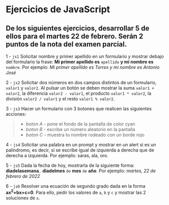 # Ejercicios de JavaScript

## De los siguientes ejercicios, desarrollar 5 de ellos para el martes 22 de febrero. Serán 2 puntos de la nota del examen parcial.

1 - `js1` Solicitar nombre y primer apellido en un formulario y mostrar debajo del formulario la frase: **Mi primer apellido es** `apellido` **y mi nombre es** `nombre`. Por ejemplo: *Mi primer apellido es Torres y mi nombre es Antonio José*

2 - `js2` Solicitar dos números en dos campos distintos de un formulario, `valor1` y `valor2`. Al pulsar un botón se deben mostrar la suma `valor1 + valor2`, la diferencia `valor2 - valor1`, el producto `valor1 * valor2`, la división `valor2 / valor1` y el resto `valor1 % valor2`.

3 - `js3` Hacer un formulario con 3 botones que realicen las siguientes acciones:
> - *boton A* - pone el fondo de la pantalla de color cyan
> - *boton B* - escribe un número aleatorio en la pantalla
> - *boton C* - muestra tu nombre rodeado con un borde rojo

4 - `js4` Solicitar una palabra en un prompt y mostrar en un alert si es un palindromo, es decir, si se escribe igual de izquierda a derecha que de derecha a izquierda. Por ejemplo: saras, ala, oro.

5 - `js5` Dada la fecha de hoy, mostrarla de la siguiente forma: **diadelasemana**`,` **diadelmes** `de` **mes** `de` **año**. Por ejemplo: *martes, 22 de febrero de 2022*

6 - `js6` Resolver una ecuación de segundo grado dada en la forma **ax<sup>2</sup>+bx+c=0**. Para ello, pedir los valores de `a`, `b` y `c` y mostrar las 2 soluciones de `x`.
